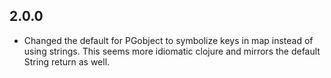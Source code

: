 ## 2.0.0

- Changed the default for PGobject to symbolize keys in map instead of
  using strings. This seems more idiomatic clojure and mirrors the default
  String return as well.

